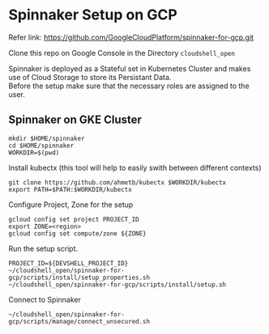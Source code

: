 # Spinnaker Setup on GCP

Refer link: https://github.com/GoogleCloudPlatform/spinnaker-for-gcp.git

Clone this repo on Google Console in the Directory ```cloudshell_open```

Spinnaker is deployed as a Stateful set in Kubernetes Cluster and makes use of Cloud Storage to store its Persistant Data. <br>
Before the setup make sure that the necessary roles are assigned to the user.

## Spinnaker on GKE Cluster

```
mkdir $HOME/spinnaker
cd $HOME/spinnaker
WORKDIR=$(pwd)
```
Install kubectx (this tool will help to easily swith between different contexts)
```
git clone https://github.com/ahmetb/kubectx $WORKDIR/kubectx
export PATH=$PATH:$WORKDIR/kubectx
```

Configure Project, Zone for the setup
```
gcloud config set project PROJECT_ID
export ZONE=<region>
gcloud config set compute/zone ${ZONE}
```
Run the setup script.
```
PROJECT_ID=${DEVSHELL_PROJECT_ID}
~/cloudshell_open/spinnaker-for-gcp/scripts/install/setup_properties.sh
~/cloudshell_open/spinnaker-for-gcp/scripts/install/setup.sh
```
Connect to Spinnaker
```
~/cloudshell_open/spinnaker-for-gcp/scripts/manage/connect_unsecured.sh
```


